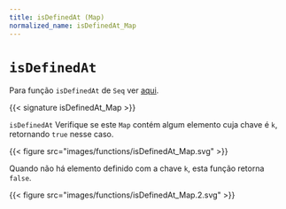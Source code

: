 ```yaml
---
title: isDefinedAt (Map)
normalized_name: isDefinedAt_Map
---
```


# `isDefinedAt`

Para função `isDefinedAt` de `Seq` ver [aqui](./isDefinedAt_Seq).

{{< signature isDefinedAt_Map >}}

`isDefinedAt` Verifique se este `Map` contém algum elemento cuja chave é `k`, retornando `true` nesse caso.

{{< figure src="images/functions/isDefinedAt_Map.svg" >}}

Quando não há elemento definido com a chave `k`, esta função retorna `false`.

{{< figure src="images/functions/isDefinedAt_Map.2.svg" >}}
